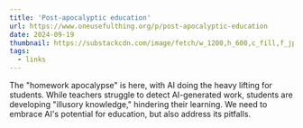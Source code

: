 ```yaml
---
title: 'Post-apocalyptic education'
url: https://www.oneusefulthing.org/p/post-apocalyptic-education
date: 2024-09-19
thumbnail: https://substackcdn.com/image/fetch/w_1200,h_600,c_fill,f_jpg,q_auto:good,fl_progressive:steep,g_auto/https%3A%2F%2Fsubstack-post-media.s3.amazonaws.com%2Fpublic%2Fimages%2F8456cb4c-3d1d-4e68-9c1d-d39525d7a05b_1376x864.png
tags:
  - links
---
```


The "homework apocalypse" is here, with AI doing the heavy lifting for students.  While teachers struggle to detect AI-generated work, students are developing "illusory knowledge," hindering their learning. We need to embrace AI's potential for education, but also address its pitfalls.
